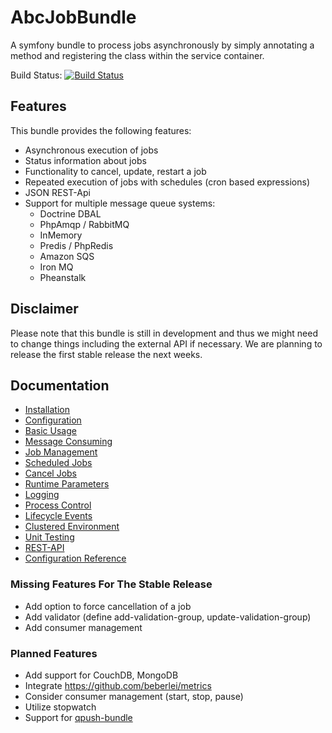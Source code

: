 AbcJobBundle
============

A symfony bundle to process jobs asynchronously by simply annotating a method and registering the class within the service container.

Build Status: [![Build Status](https://travis-ci.org/aboutcoders/job-bundle.svg?branch=master)](https://travis-ci.org/aboutcoders/job-bundle)

## Features

This bundle provides the following features:

- Asynchronous execution of jobs
- Status information about jobs
- Functionality to cancel, update, restart a job
- Repeated execution of jobs with schedules (cron based expressions)
- JSON REST-Api
- Support for multiple message queue systems:
  - Doctrine DBAL
  - PhpAmqp / RabbitMQ
  - InMemory
  - Predis / PhpRedis
  - Amazon SQS
  - Iron MQ
  - Pheanstalk

## Disclaimer

Please note that this bundle is still in development and thus we might need to change things including the external API if necessary. We are planning to release the first stable release the next weeks.

## Documentation

- [Installation](./Resources/docs/installation.md)
- [Configuration](./Resources/docs/configuration.md)
- [Basic Usage](./Resources/docs/basic-usage.md)
- [Message Consuming](./Resources/docs/message-consuming.md)
- [Job Management](./Resources/docs/job-management.md)
- [Scheduled Jobs](./Resources/docs/scheduled-jobs.md)
- [Cancel Jobs](./Resources/docs/cancel-jobs.md)
- [Runtime Parameters](./Resources/docs/runtime-parameters.md)
- [Logging](./Resources/docs/logging.md)
- [Process Control](./Resources/docs/process-control.md)
- [Lifecycle Events](./Resources/docs/lifecycle-events.md)
- [Clustered Environment](./Resources/docs/clustered-environment.md)
- [Unit Testing](./Resources/docs/unit-testing.md)
- [REST-API](./Resources/docs/rest-api.md)
- [Configuration Reference](./Resources/docs/configuration-reference.md)

### Missing Features For The Stable Release

- Add option to force cancellation of a job
- Add validator (define add-validation-group, update-validation-group)
- Add consumer management

### Planned Features

- Add support for CouchDB, MongoDB
- Integrate https://github.com/beberlei/metrics
- Consider consumer management (start, stop, pause)
- Utilize stopwatch
- Support for [qpush-bundle](https://www.google.de/webhp?q=qpushbundle)
